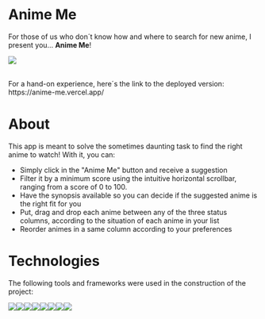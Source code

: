  <h1>Anime Me</h1>
 
 <p>For those of us who don´t know how and where to search for new anime, I present you... <b>Anime Me</b>! 
 <p align='center'>
  <img src='anime-me.gif' style='  display:block; margin: 0 auto;'>
</p>
<br>
For a hand-on experience, here´s the link to the deployed version: https://anime-me.vercel.app/
<h1> About </h1>

<p> This app is meant to solve the sometimes daunting task to find the right anime to watch! With it, you can:</p>

<ul>
  <li> Simply click in the "Anime Me" button and receive a suggestion </li>
  <li> Filter it by a minimum score using the intuitive horizontal scrollbar, ranging from a score of 0 to 100. </li>
  <li> Have the synopsis available so you can decide if the suggested anime is the right fit for you </li>
  <li> Put, drag and drop each anime between any of the three status columns, according to the situation of each anime in your list</li>
  <li> Reorder animes in a same column according to your preferences</li>
 </ul>

<h1>Technologies</h1>
<p>The following tools and frameworks were used in the construction of the project:</p>

<div style="display: flex;">
  <!-- NodeJS --><img src=https://img.shields.io/badge/NodeJS-339933?style=for-the-badge&logo=Node.JS&logoColor=white>
  <!-- Javascript --><img src=https://img.shields.io/badge/JavaScript-F7DF1E?style=for-the-badge&logo=JavaScript&logoColor=black>
  <!-- TypeScript --><img src=https://img.shields.io/badge/Typescript-3178C6?style=for-the-badge&logo=TypeScript&logoColor=white>
  <!-- React --><img src=https://img.shields.io/badge/React-61DAFB?style=for-the-badge&logo=React&logoColor=black>
  <!-- PostgreSQL --><img src=https://img.shields.io/badge/PostgreSQL-4169E1?style=for-the-badge&logo=PostgreSQL&logoColor=white>
  <!-- Prisma --><img src=https://img.shields.io/badge/Prisma-2D3748?style=for-the-badge&logo=Prisma&logoColor=white>
  <!-- Jest --><img src=https://img.shields.io/badge/Jest-C21325?style=for-the-badge&logo=Jest&logoColor=white>
  <!-- Docker --><img src=https://img.shields.io/badge/Docker-2496ED?style=for-the-badge&logo=Docker&logoColor=white>
</div>
